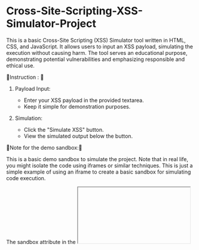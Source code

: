 # Cross-Site-Scripting-XSS-Simulator-Project

This is a basic Cross-Site Scripting (XSS) Simulator tool written in HTML, CSS, and JavaScript. It allows users to input an XSS payload, simulating the execution without causing harm. The tool serves an educational purpose, demonstrating potential vulnerabilities and emphasizing responsible and ethical use.

🔗Instruction : 🔗

1. Payload Input:
   - Enter your XSS payload in the provided textarea.
   - Keep it simple for demonstration purposes.

2. Simulation:
   - Click the "Simulate XSS" button.
   - View the simulated output below the button.

🚩Note for the demo sandbox:🚩

This is a basic demo sandbox to simulate the project. Note that in real life, you might isolate the code using iframes or similar techniques. This is just a simple example of using an iframe to create a basic sandbox for simulating code execution. 

The sandbox attribute in the <iframe> tag is set to "allow-scripts," which allows the iframe to execute scripts. 
